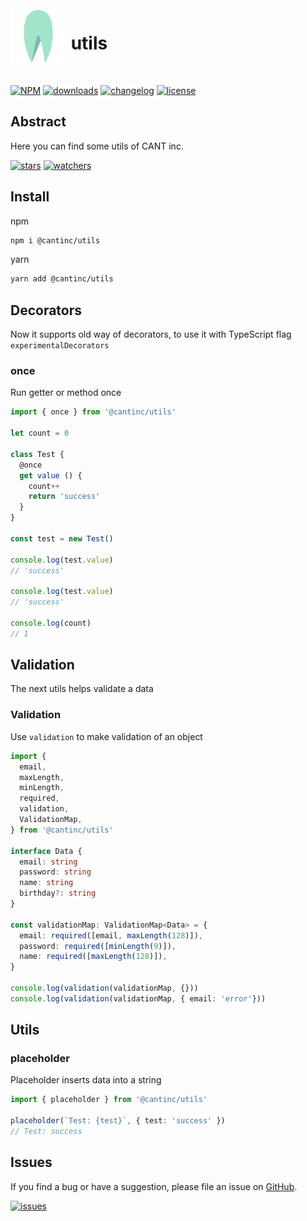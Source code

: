 <a href="https://github.com/cantinc">
  <img align="left" width="90" height="90" alt="CANT.store" src="https://raw.githubusercontent.com/cantinc/logger/v1.0.6/img/cant.store.png">
</a>

# &nbsp;utils

&nbsp;

[![NPM](https://img.shields.io/npm/v/@cantinc/utils.svg)](https://www.npmjs.com/package/@cantinc/utils)
[![downloads](https://img.shields.io/npm/dm/@cantinc/utils.svg)](https://www.npmtrends.com/@cantinc/utils)
[![changelog](https://img.shields.io/badge/Changelog-⋮-brightgreen)](https://changelogs.xyz/@cantinc/utils)
[![license](https://img.shields.io/npm/l/@cantinc/utils)](https://github.com/cantinc/utils/blob/main/LICENSE)

## Abstract
Here you can find some utils of CANT inc.

[![stars](https://img.shields.io/github/stars/cantinc/utils?style=social)](https://github.com/cantinc/utils/stargazers)
[![watchers](https://img.shields.io/github/watchers/cantinc/utils?style=social)](https://github.com/cantinc/utils/watchers)

## Install
npm
```bash
npm i @cantinc/utils
```
yarn
```bash
yarn add @cantinc/utils
```

## Decorators
Now it supports old way of decorators, to use it with TypeScript flag `experimentalDecorators`

### once
Run getter or method once

```typescript
import { once } from '@cantinc/utils'

let count = 0

class Test {
  @once
  get value () {
    count++
    return 'success'
  }
}

const test = new Test()

console.log(test.value)
// 'success'

console.log(test.value)
// 'success'

console.log(count)
// 1
```

## Validation

The next utils helps validate a data

### Validation

Use `validation` to make validation of an object

```typescript jsx
import {
  email,
  maxLength,
  minLength,
  required,
  validation,
  ValidationMap,
} from '@cantinc/utils'

interface Data {
  email: string
  password: string
  name: string
  birthday?: string
}

const validationMap: ValidationMap<Data> = {
  email: required([email, maxLength(128)]),
  password: required([minLength(9)]),
  name: required([maxLength(128)]),
}

console.log(validation(validationMap, {}))
console.log(validation(validationMap, { email: 'error'}))
```

## Utils

### placeholder

Placeholder inserts data into a string

```typescript
import { placeholder } from '@cantinc/utils'

placeholder(`Test: {test}`, { test: 'success' })
// Test: success
```

## Issues
If you find a bug or have a suggestion, please file an issue on [GitHub](https://github.com/d8corp/innet-utils/issues).

[![issues](https://img.shields.io/github/issues-raw/d8corp/innet-utils)](https://github.com/d8corp/innet-utils/issues)
